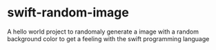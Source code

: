 # swift-random-image
A hello world project to randomaly generate a image with a random background color to get a feeling with the swift programming language
